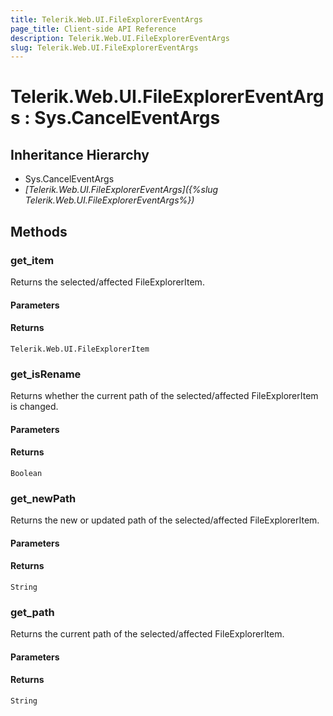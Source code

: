 ```yaml
---
title: Telerik.Web.UI.FileExplorerEventArgs
page_title: Client-side API Reference
description: Telerik.Web.UI.FileExplorerEventArgs
slug: Telerik.Web.UI.FileExplorerEventArgs
---
```


# Telerik.Web.UI.FileExplorerEventArgs : Sys.CancelEventArgs 

## Inheritance Hierarchy

* Sys.CancelEventArgs
* *[Telerik.Web.UI.FileExplorerEventArgs]({%slug Telerik.Web.UI.FileExplorerEventArgs%})*


## Methods

###  get_item

Returns the selected/affected FileExplorerItem.

#### Parameters

#### Returns

`Telerik.Web.UI.FileExplorerItem` 

### get_isRename

Returns whether the current path of the selected/affected FileExplorerItem is changed.

#### Parameters

#### Returns

`Boolean` 
### get_newPath

Returns the new or updated path of the selected/affected FileExplorerItem.

#### Parameters

#### Returns

`String` 

### get_path

Returns the current path of the selected/affected FileExplorerItem.

#### Parameters

#### Returns

`String` 


